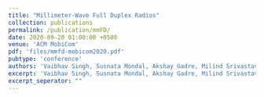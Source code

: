 ```yaml
---
title: "Millimeter-Wave Full Duplex Radios"
collection: publications
permalink: /publication/mmFD/
date: 2020-09-20 01:00:00 +0500
venue: 'ACM MobiCom'
pdf: 'files/mmfd-mobicom2020.pdf'
pubtype: 'conference'
authors: 'Vaibhav Singh, Susnata Mondal, Akshay Gadre, Milind Srivastava, Jeyanandh Paramesh, Swarun Kumar'
excerpt: 'Vaibhav Singh, Susnata Mondal, Akshay Gadre, Milind Srivastava, Jeyanandh Paramesh, Swarun Kumar'
excerpt_seperator: ""
---
```



